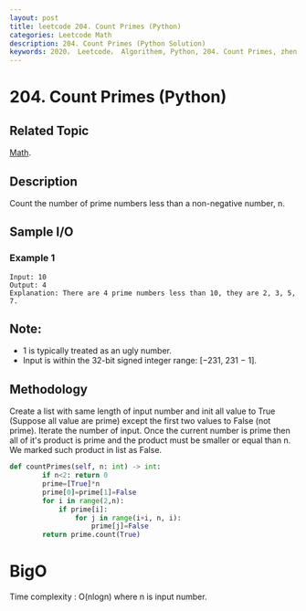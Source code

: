 ```yaml
---
layout: post
title: leetcode 204. Count Primes (Python)
categories: Leetcode Math
description: 204. Count Primes (Python Solution)
keywords: 2020， Leetcode， Algorithem, Python, 204. Count Primes, zhenyu, Math
---
```


# 204. Count Primes (Python)

## Related Topic
<a href="/categories/#Math" target="_blank"> Math</a>.

## Description
Count the number of prime numbers less than a non-negative number, n.

## Sample I/O

### Example 1

```
Input: 10
Output: 4
Explanation: There are 4 prime numbers less than 10, they are 2, 3, 5, 7.
```

## Note:
* 1 is typically treated as an ugly number.
* Input is within the 32-bit signed integer range: [−231,  231 − 1].

## Methodology
Create a list with same length of input number and init all value to True (Suppose all value are prime) except the first two values to False (not prime).
Iterate the number of input. Once the current number is prime then all of it's product is prime and the product must be smaller or equal than n. We marked such product in list as False.

``` python
def countPrimes(self, n: int) -> int:
        if n<2: return 0
        prime=[True]*n
        prime[0]=prime[1]=False
        for i in range(2,n):
            if prime[i]:
                for j in range(i+i, n, i):
                    prime[j]=False
        return prime.count(True)
```

# BigO
Time complexity : O(nlogn) where n is input number.
